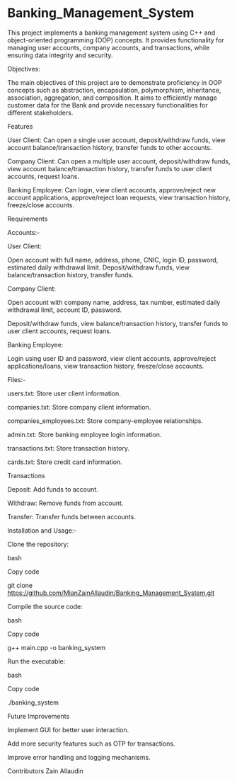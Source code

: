 # Banking_Management_System
This project implements a banking management system using C++ and object-oriented programming (OOP) concepts. It provides functionality for managing user accounts, company accounts, and transactions, while ensuring data integrity and security.

Objectives:

The main objectives of this project are to demonstrate proficiency in OOP concepts such as abstraction, encapsulation, polymorphism, inheritance, association, aggregation, and composition. It aims to efficiently manage customer data for the Bank and provide necessary functionalities for different stakeholders.

Features

User Client: Can open a single user account, deposit/withdraw funds, view account balance/transaction history, transfer funds to other accounts.

Company Client: Can open a multiple user account, deposit/withdraw funds, view account balance/transaction history, transfer funds to user client accounts, request loans.

Banking Employee: Can login, view client accounts, approve/reject new account applications, approve/reject loan requests, view transaction history, freeze/close accounts.

Requirements

Accounts:-

User Client:

Open account with full name, address, phone, CNIC, login ID, password, estimated daily withdrawal limit.
Deposit/withdraw funds, view balance/transaction history, transfer funds.

Company Client:

Open account with company name, address, tax number, estimated daily withdrawal limit, account ID, password.

Deposit/withdraw funds, view balance/transaction history, transfer funds to user client accounts, request loans.

Banking Employee:

Login using user ID and password, view client accounts, approve/reject applications/loans, view transaction history, freeze/close accounts.

Files:-

users.txt: Store user client information.

companies.txt: Store company client information.

companies_employees.txt: Store company-employee relationships.

admin.txt: Store banking employee login information.

transactions.txt: Store transaction history.

cards.txt: Store credit card information.

Transactions

Deposit: Add funds to account.

Withdraw: Remove funds from account.

Transfer: Transfer funds between accounts.

Installation and Usage:-

Clone the repository:

bash

Copy code

git clone https://github.com/MianZainAllaudin/Banking_Management_System.git

Compile the source code:

bash

Copy code

g++ main.cpp -o banking_system

Run the executable:

bash

Copy code

./banking_system

Future Improvements

Implement GUI for better user interaction.

Add more security features such as OTP for transactions.

Improve error handling and logging mechanisms.

Contributors
Zain Allaudin
